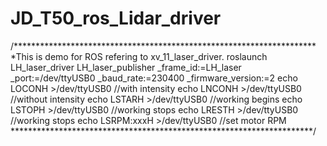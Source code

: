 # JD_T50_ros_Lidar_driver
/*********************************************************************
 *This is demo for ROS refering to xv_11_laser_driver.
 roslaunch LH_laser_driver LH_laser_publisher _frame_id:=LH_laser _port:=/dev/ttyUSB0 _baud_rate:=230400 _firmware_version:=2
echo LOCONH >/dev/ttyUSB0 //with intensity
echo LNCONH >/dev/ttyUSB0 //without intensity
echo LSTARH >/dev/ttyUSB0 //working begins
echo LSTOPH >/dev/ttyUSB0 //working stops
echo LRESTH >/dev/ttyUSB0 //working stops
echo LSRPM:xxxH >/dev/ttyUSB0 //set motor RPM
 *********************************************************************/
